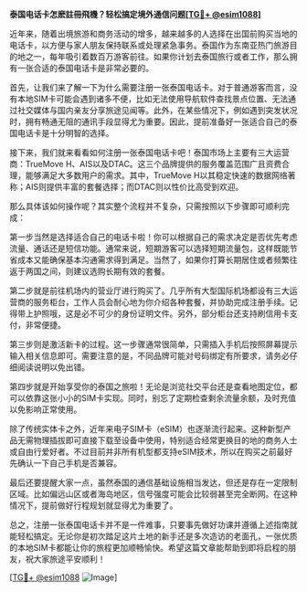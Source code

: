 **泰国电话卡怎麽註冊飛機？轻松搞定境外通信问题[[TG💪+ @esim1088](https://t.me/s/esim1088)]**

近年来，随着出境旅游和商务活动的增多，越来越多的人选择在出国前购买当地的电话卡，以方便与家人朋友保持联系或处理紧急事务。泰国作为东南亚热门旅游目的地之一，每年吸引着数百万游客前往。如果你计划去泰国旅行或者工作，那么拥有一张合适的泰国电话卡是非常必要的。

首先，让我们来了解一下为什么需要注册一张泰国电话卡。对于普通游客而言，没有本地SIM卡可能会遇到诸多不便，比如无法使用导航软件查找景点位置、无法通过社交媒体与国内亲友分享旅途见闻等。此外，在某些情况下，例如遇到突发状况时，拥有畅通无阻的通讯手段显得尤为重要。因此，提前准备好一张适合自己的泰国电话卡是十分明智的选择。

接下来，我们就来看看如何注册一张泰国电话卡吧！泰国市场上主要有三大运营商：TrueMove H、AIS以及DTAC。这三个品牌提供的服务覆盖范围广且资费合理，能够满足大多数用户的需求。其中，TrueMove H以其稳定快速的数据网络著称；AIS则提供丰富的套餐选择；而DTAC则以性价比高受到欢迎。

那么具体该如何操作呢？其实整个流程并不复杂，只需按照以下步骤即可顺利完成：

第一步当然是选择适合自己的电话卡啦！你可以根据自己的需求决定是否优先考虑流量、通话还是短信功能。通常来说，短期游客可以选择短期流量包，这样既能节省成本又能确保基本沟通需求得到满足。当然了，如果你打算长期居住或者频繁往返于两国之间，则建议选购长期有效的套餐。

第二步就是前往机场内的营业厅进行购买了。几乎所有大型国际机场都设有三大运营商的服务柜台，工作人员会耐心地为你介绍各种套餐，并协助完成注册手续。记得带上护照哦，这是必不可少的身份证明文件。另外，部分柜台还支持刷信用卡支付，非常便捷。

第三步则是激活新卡的过程。这一步骤通常很简单，只需插入手机后按照屏幕提示输入相关信息即可。需要注意的是，不同品牌可能对号码绑定有所要求，请务必仔细阅读说明以免出错。

第四步就是开始享受你的泰国之旅啦！无论是浏览社交平台还是查看地图定位，都可以依靠这张小小的SIM卡实现。同时，别忘了定期检查剩余流量余额，及时充值以免影响正常使用。

除了传统实体卡之外，近年来电子SIM卡（eSIM）也逐渐流行起来。这种新型产品无需物理插拔即可直接下载至设备中使用，特别适合经常更换目的地的商务人士或自由行爱好者。不过目前并非所有机型都支持eSIM技术，所以在购买之前最好先确认一下自己手机是否兼容。

最后还要提醒大家一点，虽然泰国的通信基础设施相当发达，但还是存在一定限制区域。比如偏远山区或者海岛地区，信号强度可能会比较弱甚至完全断网。在这种情况下，提前做好行程规划就显得尤为重要了。

总之，注册一张泰国电话卡并不是一件难事，只要事先做好功课并遵循上述指南就能轻松搞定。无论你是初次踏足这片土地的新手还是多次造访的老面孔，一张优质的本地SIM卡都能让你的旅程更加顺畅愉快。希望这篇文章能帮助到即将启程的朋友，祝大家旅途平安顺利！

[[TG💪+ @esim1088](https://t.me/s/esim1088) ![Image](https://i.postimg.cc/4NQfJmqS/Snipaste-2025-05-13-00-14-12.png)]